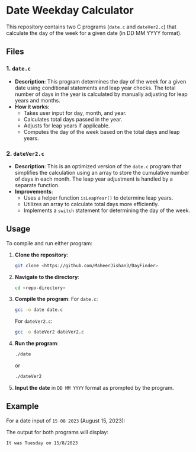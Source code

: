 # Date Weekday Calculator

This repository contains two C programs (`date.c` and `dateVer2.c`) that calculate the day of the week for a given date (in DD MM YYYY format).

## Files

### 1. `date.c`

- **Description**: This program determines the day of the week for a given date using conditional statements and leap year checks. The total number of days in the year is calculated by manually adjusting for leap years and months.
- **How it works**:
  - Takes user input for day, month, and year.
  - Calculates total days passed in the year.
  - Adjusts for leap years if applicable.
  - Computes the day of the week based on the total days and leap years.

### 2. `dateVer2.c`

- **Description**: This is an optimized version of the `date.c` program that simplifies the calculation using an array to store the cumulative number of days in each month. The leap year adjustment is handled by a separate function.
- **Improvements**:
  - Uses a helper function `isLeapYear()` to determine leap years.
  - Utilizes an array to calculate total days more efficiently.
  - Implements a `switch` statement for determining the day of the week.

## Usage

To compile and run either program:

1. **Clone the repository**:
   ```bash
   git clone <https://github.com/MaheerJishan3/DayFinder>
   ```
2. **Navigate to the directory**:
   ```bash
   cd <repo-directory>
   ```
3. **Compile the program**:
   For `date.c`:
   ```bash
   gcc -o date date.c
   ```
   For `dateVer2.c`:
   ```bash
   gcc -o dateVer2 dateVer2.c
   ```
4. **Run the program**:
   ```bash
   ./date
   ```
   or
   ```bash
   ./dateVer2
   ```

5. **Input the date** in `DD MM YYYY` format as prompted by the program.

## Example

For a date input of `15 08 2023` (August 15, 2023):

The output for both programs will display:
```
It was Tuesday on 15/8/2023
```
